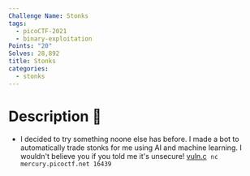 ```yaml
---
Challenge Name: Stonks
tags:
  - picoCTF-2021
  - binary-exploitation
Points: "20"
Solves: 28,892
title: Stonks
categories:
  - stonks
---
```

# Description 📄
- I decided to try something noone else has before. I made a bot to automatically trade stonks for me using AI and machine learning. I wouldn't believe you if you told me it's unsecure! [vuln.c](https://mercury.picoctf.net/static/fdf270d959fa5231e180e2bd11421d0c/vuln.c) 
`nc mercury.picoctf.net 16439`
